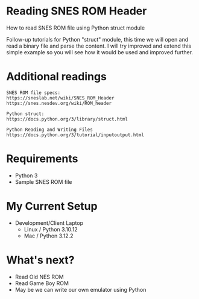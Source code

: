 # Reading SNES ROM Header
How to read SNES ROM file using Python struct module

Follow-up tutorials for Python "struct" module, this time we will open and read a binary file and parse the content.
I will try improved and extend this simple example so you will see how it would be used and improved further.

# Additional readings

    SNES ROM file specs:
    https://sneslab.net/wiki/SNES_ROM_Header
    https://snes.nesdev.org/wiki/ROM_header
    
    Python struct:
    https://docs.python.org/3/library/struct.html

    Python Reading and Writing Files
    https://docs.python.org/3/tutorial/inputoutput.html


# Requirements

* Python 3
* Sample SNES ROM file

# My Current Setup

 - Development/Client Laptop
	 - Linux / Python 3.10.12
	 - Mac / Python 3.12.2

# What's next?

 - Read Old NES ROM
 - Read Game Boy ROM
 - May be we can write our own emulator using Python
